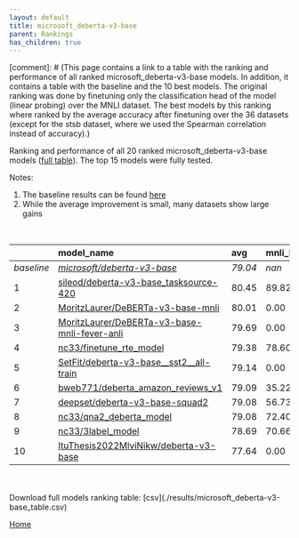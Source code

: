 ```yaml
---
layout: default
title: microsoft_deberta-v3-base
parent: Rankings
has_children: true
---
```

[comment]: # (This page contains a link to a table with the ranking and performance of all ranked microsoft_deberta-v3-base models. In addition, it contains a table with the baseline and the 10 best models. The original ranking was done by finetuning only the classification head of the model (linear probing) over the MNLI dataset.  The best models  by this ranking where ranked by the average accuracy after finetuning over the 36 datasets (except for the stsb dataset, where we used the Spearman correlation instead of accuracy).)

Ranking and performance of all 20 ranked microsoft_deberta-v3-base models ([full table](./results/microsoft_deberta-v3-base_table.csv)).  The top 15 models were fully tested.

Notes:
1. The baseline results can be found [here](microsoft_deberta-v3-base_pretrain_scores_table)
1. While the average improvement is small, many datasets show large gains

<br>


|            | model_name                                                                                                                                                                                                                                                                                                                                                                                                                                                                                                                                                                                                                                                                                                                                             | avg     | mnli_lp   | 20_newsgroup   | ag_news   | amazon_reviews_multi   | anli    | boolq   | cb      | cola    | copa    | dbpedia   | esnli   | financial_phrasebank   | imdb    | isear   | mnli    | mrpc    | multirc   | poem_sentiment   | qnli    | qqp     | rotten_tomatoes   | rte     | sst2    | sst_5bins   | stsb    | trec_coarse   | trec_fine   | tweet_ev_emoji   | tweet_ev_emotion   | tweet_ev_hate   | tweet_ev_irony   | tweet_ev_offensive   | tweet_ev_sentiment   | wic     | wnli    | wsc     | yahoo_answers   |
|:-----------|:-------------------------------------------------------------------------------------------------------------------------------------------------------------------------------------------------------------------------------------------------------------------------------------------------------------------------------------------------------------------------------------------------------------------------------------------------------------------------------------------------------------------------------------------------------------------------------------------------------------------------------------------------------------------------------------------------------------------------------------------------------|:--------|:----------|:---------------|:----------|:-----------------------|:--------|:--------|:--------|:--------|:--------|:----------|:--------|:-----------------------|:--------|:--------|:--------|:--------|:----------|:-----------------|:--------|:--------|:------------------|:--------|:--------|:------------|:--------|:--------------|:------------|:-----------------|:-------------------|:----------------|:-----------------|:---------------------|:---------------------|:--------|:--------|:--------|:----------------|
| *baseline* | *[microsoft/deberta-v3-base](microsoft/deberta-v3-base_pretrain_scores_table)*                                                                                                                                                                                                                                                                                                                                                                                                                                                                                                                                                                                                                                                                         | *79.04* | *nan*     | *86.41*        | *90.44*   | *66.86*                | *58.78* | *82.99* | *75.00* | *86.57* | *58.40* | *79.43*   | *91.93* | *84.48*                | *94.49* | *71.86* | *89.78* | *89.20* | *62.26*   | *86.73*          | *93.51* | *91.79* | *90.42*           | *82.35* | *95.06* | *56.98*     | *90.28* | *97.76*       | *91.02*     | *46.19*          | *83.95*            | *56.21*         | *79.82*          | *85.06*              | *71.80*              | *71.21* | *70.21* | *64.09* | *72.03*         |
| 1          | [sileod/deberta-v3-base_tasksource-420](model_gain_chart?avg=1.41&mnli_lp=nan&20_newsgroup=0.63&ag_news=0.46&amazon_reviews_multi=-0.40&anli=0.94&boolq=2.55&cb=10.71&cola=0.49&copa=10.60&dbpedia=0.10&esnli=-0.25&financial_phrasebank=1.31&imdb=-0.17&isear=0.63&mnli=0.42&mrpc=-0.23&multirc=1.73&poem_sentiment=0.77&qnli=0.12&qqp=-0.05&rotten_tomatoes=0.67&rte=2.13&sst2=0.01&sst_5bins=-0.02&stsb=1.39&trec_coarse=0.24&trec_fine=0.18&tweet_ev_emoji=0.62&tweet_ev_emotion=0.43&tweet_ev_hate=1.84&tweet_ev_irony=1.43&tweet_ev_offensive=0.17&tweet_ev_sentiment=0.08&wic=-1.78&wnli=3.03&wsc=9.95&yahoo_answers=0.17&model_name=sileod%2Fdeberta-v3-base_tasksource-420&base_name=microsoft%2Fdeberta-v3-base)                             | 80.45   | 89.82     | 87.04          | 90.90     | 66.46                  | 59.72   | 85.54   | 85.71   | 87.06   | 69.00   | 79.53     | 91.67   | 85.80                  | 94.32   | 72.49   | 90.21   | 88.97   | 63.99     | 87.50            | 93.63   | 91.74   | 91.09             | 84.48   | 95.07   | 56.97       | 91.67   | 98.00         | 91.20       | 46.81            | 84.38              | 58.05           | 81.25            | 85.23                | 71.88                | 69.44   | 73.24   | 74.04   | 72.20           |
| 2          | [MoritzLaurer/DeBERTa-v3-base-mnli](model_gain_chart?avg=0.97&mnli_lp=nan&20_newsgroup=-0.39&ag_news=0.19&amazon_reviews_multi=0.10&anli=1.31&boolq=0.81&cb=8.93&cola=0.01&copa=13.60&dbpedia=-0.23&esnli=-0.51&financial_phrasebank=0.61&imdb=-0.26&isear=-0.35&mnli=-0.34&mrpc=1.24&multirc=1.50&poem_sentiment=-0.19&qnli=0.30&qqp=0.13&rotten_tomatoes=-0.55&rte=3.57&sst2=0.35&sst_5bins=0.39&stsb=1.10&trec_coarse=-0.36&trec_fine=-0.02&tweet_ev_emoji=1.11&tweet_ev_emotion=-0.35&tweet_ev_hate=1.43&tweet_ev_irony=-2.65&tweet_ev_offensive=-1.69&tweet_ev_sentiment=-1.51&wic=0.57&wnli=-2.61&wsc=9.95&yahoo_answers=-0.33&model_name=MoritzLaurer%2FDeBERTa-v3-base-mnli&base_name=microsoft%2Fdeberta-v3-base)                             | 80.01   | 0.00      | 86.02          | 90.63     | 66.96                  | 60.09   | 83.79   | 83.93   | 86.58   | 72.00   | 79.20     | 91.42   | 85.10                  | 94.23   | 71.51   | 89.44   | 90.44   | 63.76     | 86.54            | 93.81   | 91.91   | 89.87             | 85.92   | 95.41   | 57.38       | 91.38   | 97.40         | 91.00       | 47.30            | 83.60              | 57.64           | 77.17            | 83.37                | 70.29                | 71.79   | 67.61   | 74.04   | 71.70           |
| 3          | [MoritzLaurer/DeBERTa-v3-base-mnli-fever-anli](model_gain_chart?avg=0.65&mnli_lp=nan&20_newsgroup=-0.61&ag_news=-0.01&amazon_reviews_multi=0.46&anli=0.84&boolq=2.12&cb=16.07&cola=-0.76&copa=8.60&dbpedia=-0.40&esnli=-0.29&financial_phrasebank=-1.98&imdb=-0.47&isear=-0.22&mnli=-0.21&mrpc=0.50&multirc=1.91&poem_sentiment=1.73&qnli=0.07&qqp=-0.37&rotten_tomatoes=-0.74&rte=3.94&sst2=-0.45&sst_5bins=0.07&stsb=1.27&trec_coarse=-0.16&trec_fine=0.18&tweet_ev_emoji=-0.93&tweet_ev_emotion=-1.33&tweet_ev_hate=-1.67&tweet_ev_irony=-5.46&tweet_ev_offensive=-0.17&tweet_ev_sentiment=-0.11&wic=-0.21&wnli=-1.20&wsc=4.18&yahoo_answers=-0.70&model_name=MoritzLaurer%2FDeBERTa-v3-base-mnli-fever-anli&base_name=microsoft%2Fdeberta-v3-base) | 79.69   | 0.00      | 85.81          | 90.43     | 67.32                  | 59.62   | 85.11   | 91.07   | 85.81   | 67.00   | 79.03     | 91.63   | 82.50                  | 94.02   | 71.64   | 89.57   | 89.71   | 64.17     | 88.46            | 93.57   | 91.41   | 89.68             | 86.28   | 94.61   | 57.06       | 91.55   | 97.60         | 91.20       | 45.26            | 82.62              | 54.55           | 74.36            | 84.88                | 71.69                | 71.00   | 69.01   | 68.27   | 71.33           |
| 4          | [nc33/finetune_rte_model](model_gain_chart?avg=0.34&mnli_lp=nan&20_newsgroup=0.56&ag_news=-0.04&amazon_reviews_multi=0.12&anli=0.59&boolq=1.57&cb=3.57&cola=0.01&copa=1.60&dbpedia=0.57&esnli=-0.80&financial_phrasebank=1.42&imdb=0.29&isear=0.63&mnli=-0.07&mrpc=-0.23&multirc=1.15&poem_sentiment=-1.15&qnli=0.10&qqp=0.34&rotten_tomatoes=0.20&rte=0.69&sst2=-0.11&sst_5bins=-1.01&stsb=1.43&trec_coarse=-0.16&trec_fine=0.18&tweet_ev_emoji=0.86&tweet_ev_emotion=-1.47&tweet_ev_hate=2.41&tweet_ev_irony=-1.51&tweet_ev_offensive=0.06&tweet_ev_sentiment=0.08&wic=0.73&wnli=0.21&wsc=-0.63&yahoo_answers=0.10&model_name=nc33%2Ffinetune_rte_model&base_name=microsoft%2Fdeberta-v3-base)                                                       | 79.38   | 78.60     | 86.98          | 90.40     | 66.98                  | 59.38   | 84.56   | 78.57   | 86.58   | 60.00   | 80.00     | 91.12   | 85.90                  | 94.78   | 72.49   | 89.71   | 88.97   | 63.41     | 85.58            | 93.61   | 92.13   | 90.62             | 83.03   | 94.95   | 55.97       | 91.70   | 97.60         | 91.20       | 47.05            | 82.48              | 58.62           | 78.32            | 85.12                | 71.88                | 71.94   | 70.42   | 63.46   | 72.13           |
| 5          | [SetFit/deberta-v3-base__sst2__all-train](model_gain_chart?avg=0.10&mnli_lp=nan&20_newsgroup=0.06&ag_news=0.36&amazon_reviews_multi=0.08&anli=0.63&boolq=1.45&cb=3.57&cola=0.39&copa=-1.40&dbpedia=0.57&esnli=-0.53&financial_phrasebank=1.52&imdb=-0.04&isear=-0.22&mnli=-0.19&mrpc=0.99&multirc=2.00&poem_sentiment=0.77&qnli=-0.19&qqp=0.21&rotten_tomatoes=-0.18&rte=-0.76&sst2=-0.34&sst_5bins=-0.60&stsb=-0.32&trec_coarse=0.24&trec_fine=-0.22&tweet_ev_emoji=0.82&tweet_ev_emotion=0.50&tweet_ev_hate=-3.92&tweet_ev_irony=-0.99&tweet_ev_offensive=-0.17&tweet_ev_sentiment=-0.96&wic=1.20&wnli=-2.61&wsc=2.26&yahoo_answers=-0.27&model_name=SetFit%2Fdeberta-v3-base__sst2__all-train&base_name=microsoft%2Fdeberta-v3-base)                | 79.14   | 0.00      | 86.47          | 90.80     | 66.94                  | 59.41   | 84.43   | 78.57   | 86.96   | 57.00   | 80.00     | 91.40   | 86.00                  | 94.45   | 71.64   | 89.60   | 90.20   | 64.25     | 87.50            | 93.32   | 91.99   | 90.24             | 81.59   | 94.72   | 56.38       | 89.96   | 98.00         | 90.80       | 47.01            | 84.45              | 52.29           | 78.83            | 84.88                | 70.84                | 72.41   | 67.61   | 66.35   | 71.77           |
| 6          | [bweb771/deberta_amazon_reviews_v1](model_gain_chart?avg=0.05&mnli_lp=nan&20_newsgroup=0.32&ag_news=-0.28&amazon_reviews_multi=-0.20&anli=-2.25&boolq=2.79&cb=3.57&cola=-0.28&copa=-3.40&dbpedia=-0.20&esnli=-0.63&financial_phrasebank=0.41&imdb=-0.20&isear=-0.42&mnli=-0.32&mrpc=0.26&multirc=0.28&poem_sentiment=3.65&qnli=-0.19&qqp=-0.12&rotten_tomatoes=-1.02&rte=1.41&sst2=-1.14&sst_5bins=0.62&stsb=-0.16&trec_coarse=0.04&trec_fine=-0.62&tweet_ev_emoji=-0.68&tweet_ev_emotion=0.64&tweet_ev_hate=-0.99&tweet_ev_irony=-0.48&tweet_ev_offensive=-0.64&tweet_ev_sentiment=0.06&wic=-0.05&wnli=-1.20&wsc=3.22&yahoo_answers=0.17&model_name=bweb771%2Fdeberta_amazon_reviews_v1&base_name=microsoft%2Fdeberta-v3-base)                        | 79.09   | 35.22     | 86.74          | 90.17     | 66.66                  | 56.53   | 85.78   | 78.57   | 86.29   | 55.00   | 79.23     | 91.30   | 84.90                  | 94.29   | 71.45   | 89.46   | 89.46   | 62.54     | 90.38            | 93.32   | 91.66   | 89.40             | 83.75   | 93.92   | 57.60       | 90.12   | 97.80         | 90.40       | 45.51            | 84.59              | 55.22           | 79.34            | 84.42                | 71.87                | 71.16   | 69.01   | 67.31   | 72.20           |
| 7          | [deepset/deberta-v3-base-squad2](model_gain_chart?avg=0.04&mnli_lp=nan&20_newsgroup=-0.26&ag_news=-0.51&amazon_reviews_multi=0.10&anli=-1.25&boolq=2.46&cb=3.57&cola=-0.47&copa=13.60&dbpedia=0.10&esnli=-0.74&financial_phrasebank=-0.28&imdb=-0.34&isear=0.23&mnli=-0.22&mrpc=0.75&multirc=1.09&poem_sentiment=-3.08&qnli=0.36&qqp=0.04&rotten_tomatoes=-0.18&rte=1.05&sst2=-0.34&sst_5bins=1.93&stsb=1.16&trec_coarse=-0.56&trec_fine=0.38&tweet_ev_emoji=0.18&tweet_ev_emotion=-0.70&tweet_ev_hate=-0.49&tweet_ev_irony=-2.27&tweet_ev_offensive=-12.97&tweet_ev_sentiment=-0.87&wic=-0.37&wnli=1.62&wsc=-0.63&yahoo_answers=-0.60&model_name=deepset%2Fdeberta-v3-base-squad2&base_name=microsoft%2Fdeberta-v3-base)                              | 79.08   | 56.73     | 86.15          | 89.93     | 66.96                  | 57.53   | 85.44   | 78.57   | 86.10   | 72.00   | 79.53     | 91.18   | 84.20                  | 94.15   | 72.10   | 89.56   | 89.95   | 63.35     | 83.65            | 93.87   | 91.83   | 90.24             | 83.39   | 94.72   | 58.91       | 91.44   | 97.20         | 91.40       | 46.37            | 83.25              | 55.72           | 77.55            | 72.09                | 70.93                | 70.85   | 71.83   | 63.46   | 71.43           |
| 8          | [nc33/qna2_deberta_model](model_gain_chart?avg=0.04&mnli_lp=nan&20_newsgroup=-0.65&ag_news=-0.48&amazon_reviews_multi=-0.32&anli=0.13&boolq=0.59&cb=7.14&cola=1.45&copa=10.60&dbpedia=0.37&esnli=-1.09&financial_phrasebank=0.81&imdb=0.10&isear=-0.03&mnli=0.04&mrpc=-1.21&multirc=1.31&poem_sentiment=1.73&qnli=0.01&qqp=0.15&rotten_tomatoes=-1.02&rte=-2.56&sst2=0.01&sst_5bins=-1.19&stsb=0.76&trec_coarse=-0.16&trec_fine=-1.22&tweet_ev_emoji=-1.60&tweet_ev_emotion=0.50&tweet_ev_hate=-3.72&tweet_ev_irony=0.28&tweet_ev_offensive=0.29&tweet_ev_sentiment=-0.92&wic=-0.21&wnli=-8.24&wsc=-0.63&yahoo_answers=0.43&model_name=nc33%2Fqna2_deberta_model&base_name=microsoft%2Fdeberta-v3-base)                                                | 79.08   | 72.40     | 85.77          | 89.97     | 66.54                  | 58.91   | 83.58   | 82.14   | 88.02   | 69.00   | 79.80     | 90.84   | 85.30                  | 94.59   | 71.84   | 89.82   | 87.99   | 63.57     | 88.46            | 93.52   | 91.94   | 89.40             | 79.78   | 95.07   | 55.79       | 91.04   | 97.60         | 89.80       | 44.59            | 84.45              | 52.49           | 80.10            | 85.35                | 70.88                | 71.00   | 61.97   | 63.46   | 72.47           |
| 9          | [nc33/3label_model](model_gain_chart?avg=-0.35&mnli_lp=nan&20_newsgroup=-0.18&ag_news=0.36&amazon_reviews_multi=0.48&anli=0.44&boolq=1.78&cb=0.00&cola=0.68&copa=-3.40&dbpedia=0.80&esnli=-0.56&financial_phrasebank=1.42&imdb=0.03&isear=-0.22&mnli=-0.00&mrpc=-0.97&multirc=1.19&poem_sentiment=-1.15&qnli=-0.15&qqp=0.06&rotten_tomatoes=0.01&rte=-1.12&sst2=-0.34&sst_5bins=-3.27&stsb=0.30&trec_coarse=0.24&trec_fine=-0.82&tweet_ev_emoji=0.93&tweet_ev_emotion=-0.07&tweet_ev_hate=0.05&tweet_ev_irony=-1.12&tweet_ev_offensive=0.29&tweet_ev_sentiment=-0.33&wic=-1.15&wnli=0.21&wsc=-6.39&yahoo_answers=-0.60&model_name=nc33%2F3label_model&base_name=microsoft%2Fdeberta-v3-base)                                                           | 78.69   | 70.66     | 86.23          | 90.80     | 67.34                  | 59.22   | 84.77   | 75.00   | 87.25   | 55.00   | 80.23     | 91.37   | 85.90                  | 94.52   | 71.64   | 89.78   | 88.24   | 63.45     | 85.58            | 93.36   | 91.85   | 90.43             | 81.23   | 94.72   | 53.71       | 90.58   | 98.00         | 90.20       | 47.12            | 83.88              | 56.26           | 78.70            | 85.35                | 71.48                | 70.06   | 70.42   | 57.69   | 71.43           |
| 10         | [ItuThesis2022MlviNikw/deberta-v3-base](model_gain_chart?avg=-1.40&mnli_lp=nan&20_newsgroup=-0.47&ag_news=0.16&amazon_reviews_multi=0.08&anli=-0.31&boolq=-0.75&cb=0.00&cola=0.78&copa=-3.40&dbpedia=-0.33&esnli=-0.76&financial_phrasebank=2.11&imdb=-0.04&isear=1.08&mnli=0.03&mrpc=-1.46&multirc=1.65&poem_sentiment=-0.19&qnli=-0.35&qqp=-0.39&rotten_tomatoes=0.29&rte=-3.29&sst2=0.58&sst_5bins=-1.24&stsb=0.38&trec_coarse=-0.36&trec_fine=-0.42&tweet_ev_emoji=0.68&tweet_ev_emotion=-0.70&tweet_ev_hate=1.09&tweet_ev_irony=-9.67&tweet_ev_offensive=0.52&tweet_ev_sentiment=-0.89&wic=0.26&wnli=-30.77&wsc=-4.47&yahoo_answers=0.33&model_name=ItuThesis2022MlviNikw%2Fdeberta-v3-base&base_name=microsoft%2Fdeberta-v3-base)                | 77.64   | 0.00      | 85.94          | 90.60     | 66.94                  | 58.47   | 82.23   | 75.00   | 87.34   | 55.00   | 79.10     | 91.16   | 86.60                  | 94.45   | 72.95   | 89.81   | 87.75   | 63.90     | 86.54            | 93.15   | 91.40   | 90.71             | 79.06   | 95.64   | 55.75       | 90.66   | 97.40         | 90.60       | 46.87            | 83.25              | 57.31           | 70.15            | 85.58                | 70.91                | 71.47   | 39.44   | 59.62   | 72.37           |


<br>
<br>
Download full models ranking table: [csv](./results/microsoft_deberta-v3-base_table.csv)

[Home](.)